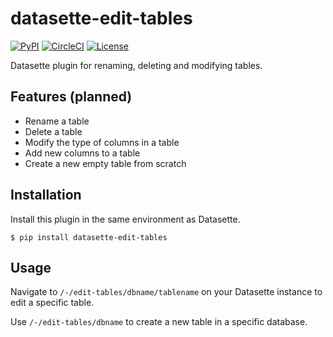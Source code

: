 # datasette-edit-tables

[![PyPI](https://img.shields.io/pypi/v/datasette-edit-tables.svg)](https://pypi.org/project/datasette-edit-tables/)
[![CircleCI](https://circleci.com/gh/simonw/datasette-edit-tables.svg?style=svg)](https://circleci.com/gh/simonw/datasette-edit-tables)
[![License](https://img.shields.io/badge/license-Apache%202.0-blue.svg)](https://github.com/simonw/datasette-edit-tables/blob/master/LICENSE)

Datasette plugin for renaming, deleting and modifying tables.

## Features (planned)

* Rename a table
* Delete a table
* Modify the type of columns in a table
* Add new columns to a table
* Create a new empty table from scratch

## Installation

Install this plugin in the same environment as Datasette.

    $ pip install datasette-edit-tables

## Usage

Navigate to `/-/edit-tables/dbname/tablename` on your Datasette instance to edit a specific table.

Use `/-/edit-tables/dbname` to create a new table in a specific database.
